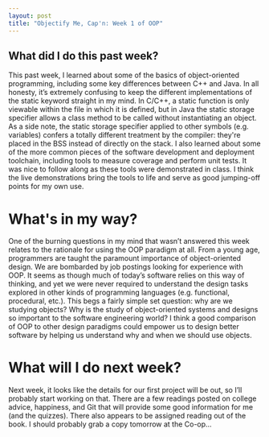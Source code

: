 ```yaml
---
layout: post
title: "Objectify Me, Cap'n: Week 1 of OOP"
---
```


## What did I do this past week?
This past week, I learned about some of the basics of object-oriented programming, including some key differences between C++ and Java. In all honesty, it’s extremely confusing to keep the different implementations of the static keyword straight in my mind. In C/C++, a static function is only viewable within the file in which it is defined, but in Java the static storage specifier allows a class method to be called without instantiating an object. As a side note, the static storage specifier applied to other symbols (e.g. variables) confers a totally different treatment by the compiler: they're placed in the BSS instead of directly on the stack. I also learned about some of the more common pieces of the software development and deployment toolchain, including tools to measure coverage and perform unit tests. It was nice to follow along as these tools were demonstrated in class. I think the live demonstrations bring the tools to life and serve as good jumping-off points for my own use.

# What's in my way?
One of the burning questions in my mind that wasn’t answered this week relates to the rationale for using the OOP paradigm at all. From a young age, programmers are taught the paramount importance of object-oriented design. We are bombarded by job postings looking for experience with OOP. It seems as though much of today’s software relies on this way of thinking, and yet we were never required to understand the design tasks explored in other kinds of programming languages (e.g. functional, procedural, etc.). This begs a fairly simple set question: why are we studying objects? Why is the study of object-oriented systems and designs so important to the software engineering world? I think a good comparison of OOP to other design paradigms could empower us to design better software by helping us understand why and when we should use objects.

# What will I do next week?
Next week, it looks like the details for our first project will be out, so I’ll probably start working on that. There are a few readings posted on college advice, happiness, and Git that will provide some good information for me (and the quizzes). There also appears to be assigned reading out of the book. I should probably grab a copy tomorrow at the Co-op…


